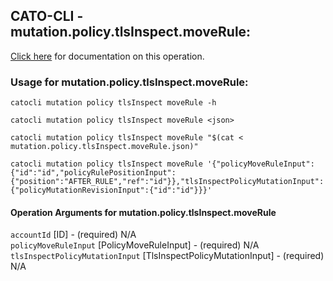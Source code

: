 
## CATO-CLI - mutation.policy.tlsInspect.moveRule:
[Click here](https://api.catonetworks.com/documentation/#mutation-mutation.policy.tlsInspect.moveRule) for documentation on this operation.

### Usage for mutation.policy.tlsInspect.moveRule:

`catocli mutation policy tlsInspect moveRule -h`

`catocli mutation policy tlsInspect moveRule <json>`

`catocli mutation policy tlsInspect moveRule "$(cat < mutation.policy.tlsInspect.moveRule.json)"`

`catocli mutation policy tlsInspect moveRule '{"policyMoveRuleInput":{"id":"id","policyRulePositionInput":{"position":"AFTER_RULE","ref":"id"}},"tlsInspectPolicyMutationInput":{"policyMutationRevisionInput":{"id":"id"}}}'`


#### Operation Arguments for mutation.policy.tlsInspect.moveRule ####

`accountId` [ID] - (required) N/A    
`policyMoveRuleInput` [PolicyMoveRuleInput] - (required) N/A    
`tlsInspectPolicyMutationInput` [TlsInspectPolicyMutationInput] - (required) N/A    
